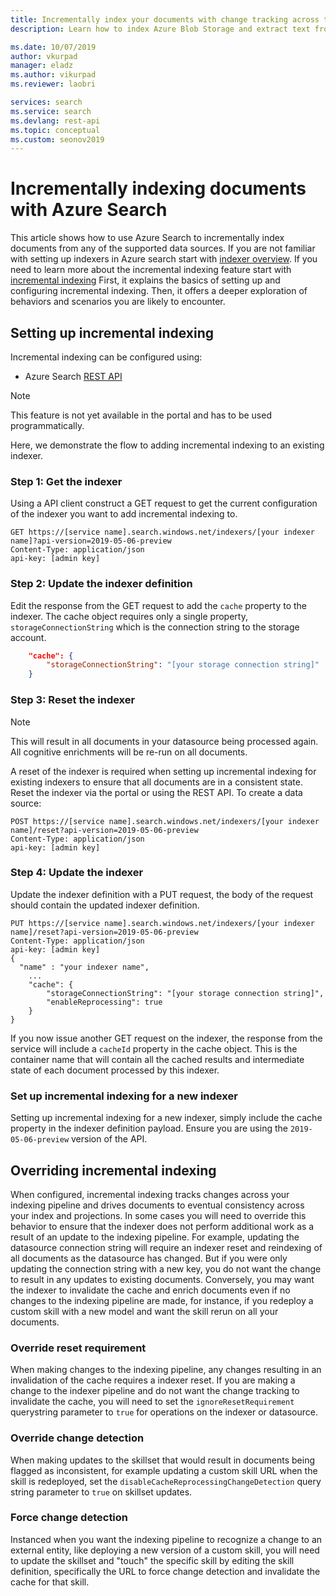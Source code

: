 ```yaml
---
title: Incrementally index your documents with change tracking across the entire indexing pipeline - Azure Search
description: Learn how to index Azure Blob Storage and extract text from documents with Azure Search.

ms.date: 10/07/2019
author: vkurpad 
manager: eladz
ms.author: vikurpad
ms.reviewer: laobri

services: search
ms.service: search
ms.devlang: rest-api
ms.topic: conceptual
ms.custom: seonov2019
---
```


# Incrementally indexing documents with Azure Search

This article shows how to use Azure Search to incrementally index documents from any of the supported data sources. 
If you are not familiar with setting up indexers in Azure search start with [indexer overview](search-indexer-overview.md). If you need to learn more about the incremental indexing feature start with [incremental indexing](cognitive-search-incremental-indexing-conceptual.md)
First, it explains the basics of setting up and configuring incremental indexing. Then, it offers a deeper exploration of behaviors and scenarios you are likely to encounter.

## Setting up incremental indexing

Incremental indexing can be configured using:

* Azure Search [REST API](https://docs.microsoft.com/rest/api/searchservice/Indexer-operations)

> [!NOTE]
> This feature is not yet available in the portal and has to be used programmatically.
>

Here, we demonstrate the flow to adding incremental indexing to an existing indexer.

### Step 1: Get the indexer

Using a API client construct a GET request to get the current configuration of the indexer you want to add incremental indexing to.
 
    GET https://[service name].search.windows.net/indexers/[your indexer name]?api-version=2019-05-06-preview
    Content-Type: application/json
    api-key: [admin key]

### Step 2: Update the indexer definition

Edit the response from the GET request to add the `cache` property to the indexer. The cache object requires only a single property, `storageConnectionString` which is the connection string to the storage account.

```json
    "cache": {
        "storageConnectionString": "[your storage connection string]"
    }
```

### Step 3: Reset the indexer

> [!NOTE]
> This will result in all documents in your datasource being processed again. All cognitive enrichments will be re-run on all documents.
>

A reset of the indexer is required when setting up incremental indexing for existing indexers to ensure that all documents are in a consistent state. Reset the indexer via the portal or using the REST API.
To create a data source:

    POST https://[service name].search.windows.net/indexers/[your indexer name]/reset?api-version=2019-05-06-preview
    Content-Type: application/json
    api-key: [admin key]

### Step 4: Update the indexer

Update the indexer definition with a PUT request, the body of the request should contain the updated indexer definition.
 
    PUT https://[service name].search.windows.net/indexers/[your indexer name]/reset?api-version=2019-05-06-preview
    Content-Type: application/json
    api-key: [admin key]
    {
      "name" : "your indexer name",
        ...
        "cache": {
            "storageConnectionString": "[your storage connection string]",
            "enableReprocessing": true
        }
    }

If you now issue another GET request on the indexer, the response from the service will include a `cacheId` property in the cache object. This is the container name that will contain all the cached results and intermediate state of each document processed by this indexer.

### Set up incremental indexing for a new indexer

Setting up incremental indexing for a new indexer, simply include the cache property in the indexer definition payload. Ensure you are using the `2019-05-06-preview` version of the API.

## Overriding incremental indexing

When configured, incremental indexing tracks changes across your indexing pipeline and drives documents to eventual consistency across your index and projections. In some cases you will need to override this behavior to ensure that the indexer does not perform additional work as a result of an update to the indexing pipeline. For example, updating the datasource connection string will require an indexer reset and reindexing of all documents as the datasource has changed. But if you were only updating the connection string with a new key, you do not want the change to result in any updates to existing documents. Conversely, you may want the indexer to invalidate the cache and enrich documents even if no changes to the indexing pipeline are made, for instance, if you redeploy a custom skill with a new model and want the skill rerun on all your documents.

### Override reset requirement

When making changes to the indexing pipeline, any changes resulting in an invalidation of the cache requires a indexer reset. If you are making a change to the indexer pipeline and do not want the change tracking to invalidate the cache, you will need to set the `ignoreResetRequirement` querystring parameter to `true` for operations on the indexer or datasource.

### Override change detection

When making updates to the skillset that would result in documents being flagged as inconsistent, for example updating a custom skill URL when the skill is redeployed, set the `disableCacheReprocessingChangeDetection` query string parameter to `true` on skillset updates.

### Force change detection

Instanced when you want the indexing pipeline to recognize a change to an external entity, like deploying a new version of a custom skill, you will need to update the skillset and "touch" the specific skill by editing the skill definition, specifically the URL to force change detection and invalidate the cache for that skill.
